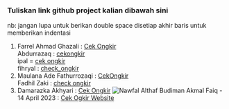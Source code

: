  ### Tuliskan link github project kalian dibawah sini  

 nb:
 jangan lupa untuk berikan double space disetiap akhir baris untuk memberikan indentasi


1. Farrel Ahmad Ghazali : [Cek Ongkir](https://github.com/farrelahmad/Cek-Ongkir)    
 Abdurrazaq : [cekongkir](https://github.com/ojaq/cekongkir)  
 ipal = [cek ongkir](https://github.com/petelpop/cekOngkir.git)  
 fihryal : [check_ongkir](https://github.com/fihryal/check_ongkir.git)  
 1. Maulana Ade Fathurrozaqi : [CekOngkir](https://github.com/maulzzzaqi/CekOngkir)  
 Fadhil Zaki : [check ongkir](https://github.com/zfadhil/check-ongkir)  
1. Damarazka Akhyari : [Cek Ongkir]([https://github.com/Althaf-Budiman/NotesAppLaravel](https://github.com/Damarazka/cek_ongkir))  
 ![Nawfal Althaf Budiman](https://github.com/Althaf-Budiman/cek-ongkir)
Akmal Faiq - 14 April 2023 : [Cek Ogkir Website](https://github.com/akmlrnyn/cekOngkir)   
